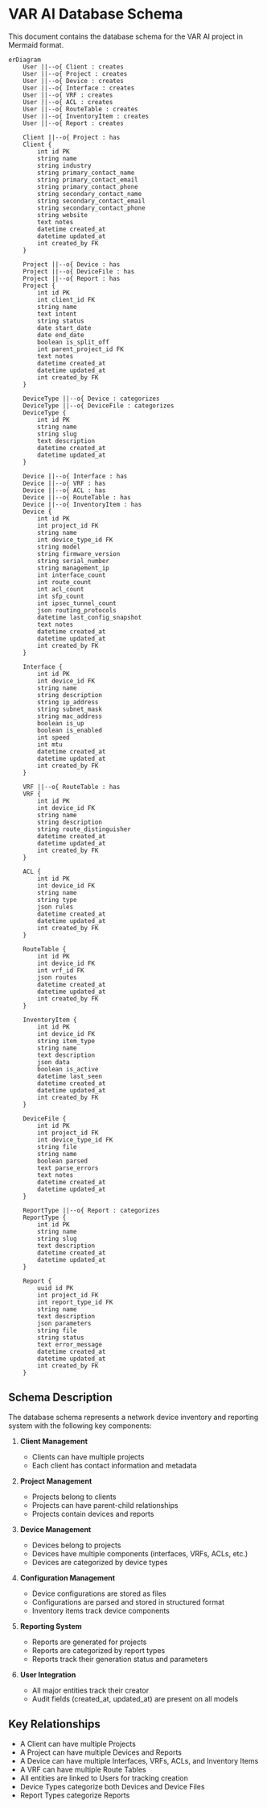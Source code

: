 # VAR AI Database Schema

This document contains the database schema for the VAR AI project in Mermaid format.

```mermaid
erDiagram
    User ||--o{ Client : creates
    User ||--o{ Project : creates
    User ||--o{ Device : creates
    User ||--o{ Interface : creates
    User ||--o{ VRF : creates
    User ||--o{ ACL : creates
    User ||--o{ RouteTable : creates
    User ||--o{ InventoryItem : creates
    User ||--o{ Report : creates

    Client ||--o{ Project : has
    Client {
        int id PK
        string name
        string industry
        string primary_contact_name
        string primary_contact_email
        string primary_contact_phone
        string secondary_contact_name
        string secondary_contact_email
        string secondary_contact_phone
        string website
        text notes
        datetime created_at
        datetime updated_at
        int created_by FK
    }

    Project ||--o{ Device : has
    Project ||--o{ DeviceFile : has
    Project ||--o{ Report : has
    Project {
        int id PK
        int client_id FK
        string name
        text intent
        string status
        date start_date
        date end_date
        boolean is_split_off
        int parent_project_id FK
        text notes
        datetime created_at
        datetime updated_at
        int created_by FK
    }

    DeviceType ||--o{ Device : categorizes
    DeviceType ||--o{ DeviceFile : categorizes
    DeviceType {
        int id PK
        string name
        string slug
        text description
        datetime created_at
        datetime updated_at
    }

    Device ||--o{ Interface : has
    Device ||--o{ VRF : has
    Device ||--o{ ACL : has
    Device ||--o{ RouteTable : has
    Device ||--o{ InventoryItem : has
    Device {
        int id PK
        int project_id FK
        string name
        int device_type_id FK
        string model
        string firmware_version
        string serial_number
        string management_ip
        int interface_count
        int route_count
        int acl_count
        int sfp_count
        int ipsec_tunnel_count
        json routing_protocols
        datetime last_config_snapshot
        text notes
        datetime created_at
        datetime updated_at
        int created_by FK
    }

    Interface {
        int id PK
        int device_id FK
        string name
        string description
        string ip_address
        string subnet_mask
        string mac_address
        boolean is_up
        boolean is_enabled
        int speed
        int mtu
        datetime created_at
        datetime updated_at
        int created_by FK
    }

    VRF ||--o{ RouteTable : has
    VRF {
        int id PK
        int device_id FK
        string name
        string description
        string route_distinguisher
        datetime created_at
        datetime updated_at
        int created_by FK
    }

    ACL {
        int id PK
        int device_id FK
        string name
        string type
        json rules
        datetime created_at
        datetime updated_at
        int created_by FK
    }

    RouteTable {
        int id PK
        int device_id FK
        int vrf_id FK
        json routes
        datetime created_at
        datetime updated_at
        int created_by FK
    }

    InventoryItem {
        int id PK
        int device_id FK
        string item_type
        string name
        text description
        json data
        boolean is_active
        datetime last_seen
        datetime created_at
        datetime updated_at
        int created_by FK
    }

    DeviceFile {
        int id PK
        int project_id FK
        int device_type_id FK
        string file
        string name
        boolean parsed
        text parse_errors
        text notes
        datetime created_at
        datetime updated_at
    }

    ReportType ||--o{ Report : categorizes
    ReportType {
        int id PK
        string name
        string slug
        text description
        datetime created_at
        datetime updated_at
    }

    Report {
        uuid id PK
        int project_id FK
        int report_type_id FK
        string name
        text description
        json parameters
        string file
        string status
        text error_message
        datetime created_at
        datetime updated_at
        int created_by FK
    }
```

## Schema Description

The database schema represents a network device inventory and reporting system with the following key components:

1. **Client Management**
   - Clients can have multiple projects
   - Each client has contact information and metadata

2. **Project Management**
   - Projects belong to clients
   - Projects can have parent-child relationships
   - Projects contain devices and reports

3. **Device Management**
   - Devices belong to projects
   - Devices have multiple components (interfaces, VRFs, ACLs, etc.)
   - Devices are categorized by device types

4. **Configuration Management**
   - Device configurations are stored as files
   - Configurations are parsed and stored in structured format
   - Inventory items track device components

5. **Reporting System**
   - Reports are generated for projects
   - Reports are categorized by report types
   - Reports track their generation status and parameters

6. **User Integration**
   - All major entities track their creator
   - Audit fields (created_at, updated_at) are present on all models

## Key Relationships

- A Client can have multiple Projects
- A Project can have multiple Devices and Reports
- A Device can have multiple Interfaces, VRFs, ACLs, and Inventory Items
- A VRF can have multiple Route Tables
- All entities are linked to Users for tracking creation
- Device Types categorize both Devices and Device Files
- Report Types categorize Reports 